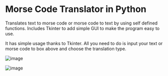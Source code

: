 # Morse Code Translator in Python
Translates text to morse code or morse code to text by using self defined functions. 
Includes Tkinter to add simple GUI to make the program easy to use.

It has simple usage thanks to Tkinter. All you need to do is input your text or morse code to box above and choose the translation type.


![image](https://user-images.githubusercontent.com/114864075/211795140-8e1cc24b-f521-4e27-8870-dd097c4b49bc.png)


![image](https://user-images.githubusercontent.com/114864075/211795179-96be94a9-77b0-4382-9d33-c1842d3cc711.png)
